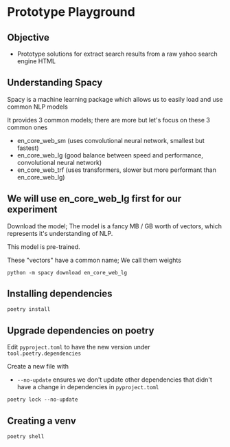 # Prototype Playground

## Objective
- Prototype solutions for extract search results from a raw yahoo search engine HTML

## Understanding Spacy

Spacy is a machine learning package which allows us to easily load and use common NLP models

It provides 3 common models; there are more but let's focus on these 3 common ones
- en_core_web_sm (uses convolutional neural network, smallest but fastest)
- en_core_web_lg (good balance between speed and performance, convolutional neural network)
- en_core_web_trf (uses transformers, slower but more performant than en_core_web_lg)

## We will use en_core_web_lg first for our experiment

Download the model; The model is a fancy MB / GB worth of vectors, which represents it's understanding of NLP.

This model is pre-trained.

These "vectors" have a common name; We call them weights

```
python -m spacy download en_core_web_lg
```

## Installing dependencies

```commandline
poetry install
```

## Upgrade dependencies on poetry

Edit `pyproject.toml` to have the new version under `tool.poetry.dependencies`

Create a new file with
- `--no-update` ensures we don't update other dependencies that didn't have a change in dependencies in `pyproject.toml`

```commandline
poetry lock --no-update
```

## Creating a venv

```commandline
poetry shell
```



